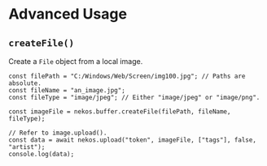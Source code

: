 # Advanced Usage

## `createFile()`

Create a `File` object from a local image.

```js{7}
const filePath = "C:/Windows/Web/Screen/img100.jpg"; // Paths are absolute.
const fileName = "an_image.jpg";
const fileType = "image/jpeg"; // Either "image/jpeg" or "image/png".

const imageFile = nekos.buffer.createFile(filePath, fileName, fileType);

// Refer to image.upload().
const data = await nekos.upload("token", imageFile, ["tags"], false, "artist");
console.log(data);
```